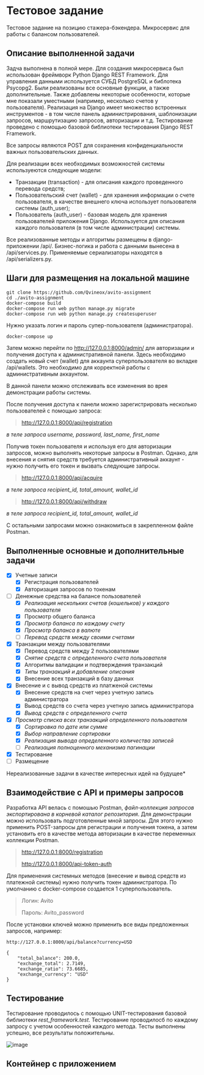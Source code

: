 # Тестовое задание 
Тестовое задание на позицию стажера-бэкендера. Микросервис для работы с балансом пользователей.

## Описание выполненной задачи
Задча выполнена в полной мере. Для создания микросервиса был использован фреймворк Python Django REST Framework. Для управления данными используется СУБД PostgreSQL и библотека Psycopg2. Были реализованы все основные функции, а также дополнительные. Также добавлены некоторые особенности, которые мне показали уместными (например, несколько счетов у пользователя). Реализация на Django имеет множество встроенных инструментов - в том числе панель администрирования, шаблонизации запросов, маршрутизацию запросов, авторизации и т.д. Тестирование проведено с помощью базовой библиотеки тестирования Django REST Framework. 

Все запросы являются POST для сохранения конфиденциальности важных пользовательских данных.

Для реализации всех необходимых возможностей системы используеются следующие модели: 
- Транзакции (transaction) - для описания каждого проведенного перевода средств;
- Пользовательский счет (wallet) - для хранения информации о счете пользователя, в качестве внешнего ключа использует пользователя системы (auth_user);
- Пользователь (auth_user) - базовая модель для хранения пользователей приложения Django. Используется для описания каждого пользователя (в том числе администрации) системы.

Все реализованные методы и алгоритмы размещены в django-приложении /api/. Бизнес-логика и работа с данными вынесена в /api/services.py. Применяемые сериализаторы находятся в /api/serializers.py.

## Шаги для размещения на локальной машине
```
git clone https://github.com/Qvineox/avito-assignment
cd ./avito-assignment
docker-compose build
docker-compose run web python manage.py migrate
docker-compose run web python manage.py createsuperuser
```
Нужно указать логин и пароль супер-пользователя (администратора).
```
docker-compose up
```
Затем можно перейти по http://127.0.0.1:8000/admin/ для авторизации и получения доступа к административной панели.
Здесь необходимо создать новый счет (wallet) для аккаунта суперпользователя во вкладке /api/wallets. Это необходимо для корректной работы с административным аккаунтом.

В данной панели можно отслеживать все изменения во врея демонстрации работы системы. 

После получения доступа к панели можно зарегистрировать несколько пользователей с помощью запроса:
> http://127.0.0.1:8000/api/registration 

*в теле запроса username, password, last_name, first_name*

Получив токен пользователя и используя его для авторизации запросов, можно выполнять некоторые запросы в Postman. Однако, для внесения и снятия средств требуется административный аккаунт - нужно получить его токен и вызвать следующие запросы.
> http://127.0.0.1:8000/api/acquire

*в теле запроса recipient_id, total_amount, wallet_id*

> http://127.0.0.1:8000/api/withdraw

*в теле запроса recipient_id, total_amount, wallet_id*

С остальными запросами можно ознакомиться в закрепленном файле Postman.

## Выполненные основные и дополнительные задачи
- [x] Учетные записи
  - [x] Регистрация пользователей
  - [x] Авторизация запросов по токенам
- [ ] Денежные средства на балансе пользователей
  - [x]  *Реализация нескольких счетов (кошельков) у каждого пользователя*
  - [x]  Просмотр общего баланса
  - [x]  *Просмотр баланса по каждому счету*
  - [x]  *Просмотр баланса в валюте*
  - [ ]  *Перевод средств между своими счетами*
- [x] Транзакции между пользователями
  - [x] Перевод средств между 2 пользователями
  - [x] *Снятие средств с определенного счета пользователя*
  - [x] Алгоритмы валидации и подтверждения транзакций
  - [x] *Типы транзакций и добавление описания*
  - [x] Внесение всех транзакций в базу данных
- [x] Внесение и с вывод средств из платженой системы
  - [x] Внесение средств на счет через учетную запись администратора
  - [x] Вывод средств со счета через учетную запись администратора
  - [x] *Вывод средств с определенного счета*
- [x] *Просмотр списка всех транзакций определенного пользователя*
  - [x] *Сортировка по дате или сумме*
  - [x] *Выбор направление сортировки*
  - [x] *Реализация вывода определенного количества записей*
  - [ ] *Реализация полноценного механизма пагинации*
- [x] Тестирование
- [ ] Размещение

Нереализованные задачи в качестве интересных идей на будущее*

## Взаимодействие с API и примеры запросов
Разработка API велась с помошью Postman, *файл-коллекция запросов экспортирована в корневой каталог репозитория*. Для демонстрации можно использовать подготовленные мной запросы. Для этого нужно применить POST-запросы для регистрации и получения токена, а затем установить его в качестве метода авторизации в качестве переменных коллекции Postman.

> http://127.0.0.1:8000/registration
>  
> http://127.0.0.1:8000/api-token-auth

Для применения системных методов (внесение и вывод средств из платежной системы) нужно получить токен администратора. По умолчанию с docker-compose создается 1 суперпользователь.

> Логин: Avito 
> 
> Пароль: Avito_password

После установки ключей можно применить все виды предложенных запросов, например:

```
http://127.0.0.1:8000/api/balance?currency=USD

{
    "total_balance": 200.0,
    "exchange_total": 2.7149,
    "exchange_ratio": 73.6685,
    "exchange_currency": "USD"
}
```

## Тестирование
Тестирование проводилось с помощью UNIT-тестирования базовой библиотеки *rest_framework.test*. Тестирование проводилосб по каждому запросу с учетом особенностей каждого метода. Тесты выполнены успешно, все результаты положительны.

![image](https://user-images.githubusercontent.com/43321560/145414742-5f3c8f6b-ef9b-45c8-b500-7d6f254e4176.png)


## Контейнер с приложением







